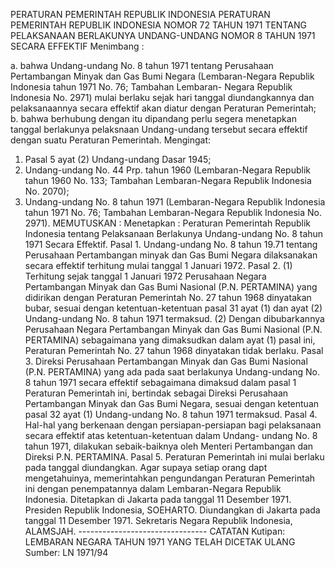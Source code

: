  PERATURAN PEMERINTAH REPUBLIK INDONESIA PERATURAN PEMERINTAH REPUBLIK INDONESIA NOMOR 72 TAHUN 1971 TENTANG PELAKSANAAN BERLAKUNYA UNDANG-UNDANG NOMOR 8 TAHUN 1971 SECARA EFFEKTIF
Menimbang :

a. bahwa Undang-undang No. 8 tahun 1971 tentang Perusahaan Pertambangan Minyak dan Gas Bumi Negara (Lembaran-Negara Republik Indonesia tahun 1971 No. 76; Tambahan Lembaran- Negara Republik Indonesia No. 2971) mulai berlaku sejak hari tanggal diundangkannya dan pelaksanaannya secara effektif akan diatur dengan Peraturan Pemerintah;
b. bahwa berhubung dengan itu dipandang perlu segera menetapkan tanggal berlakunya pelaksnaan Undang-undang tersebut secara effektif dengan suatu Peraturan Pemerintah.
Mengingat:

1. Pasal 5 ayat (2) Undang-undang Dasar 1945;
2. Undang-undang No. 44 Prp. tahun 1960 (Lembaran-Negara Republik tahun 1960 No. 133; Tambahan Lembaran-Negara Republik Indonesia No. 2070);
3. Undang-undang No. 8 tahun 1971 (Lembaran-Negara Republik Indonesia tahun 1971 No. 76; Tambahan Lembaran-Negara Republik Indonesia No. 2971).
MEMUTUSKAN :
 Menetapkan : Peraturan Pemerintah Republik Indonesia tentang Pelaksanaan Berlakunya Undang-undang No. 8 tahun 1971 Secara Effektif. Pasal 1. Undang-undang No. 8 tahun 19.71 tentang Perusahaan Pertambangan minyak dan Gas Bumi Negara dilaksanakan secara effektif terhitung mulai tanggal 1 Januari 1972. Pasal 2.
(1) Terhitung sejak tanggal 1 Januari 1972 Perusahaan Negara Pertambangan Minyak dan Gas Bumi Nasional (P.N. PERTAMINA) yang didirikan dengan Peraturan Pemerintah No. 27 tahun 1968 dinyatakan bubar, sesuai dengan ketentuan-ketentuan pasal 31 ayat (1) dan ayat (2) Undang-undang No. 8 tahun 1971 termaksud. (2) Dengan dibubarkannya Perusahaan Negara Pertambangan Minyak dan Gas Bumi Nasional (P.N. PERTAMINA) sebagaimana yang dimaksudkan dalam ayat (1) pasal ini, Peraturan Pemerintah No. 27 tahun 1968 dinyatakan tidak berlaku. Pasal 3. Direksi Perusahaan Pertambangan Minyak dan Gas Bumi Nasional (P.N. PERTAMINA) yang ada pada saat berlakunya Undang-undang No. 8 tahun 1971 secara effektif sebagaimana dimaksud dalam pasal 1 Peraturan Pemerintah ini, bertindak sebagai Direksi Perusahaan Pertambangan Minyak dan Gas Bumi Negara, sesuai dengan ketentuan pasal 32 ayat (1) Undang-undang No. 8 tahun 1971 termaksud. Pasal 4. Hal-hal yang berkenaan dengan persiapan-persiapan bagi pelaksanaan secara effektif atas ketentuan-ketentuan dalam Undang- undang No. 8 tahun 1971, dilakukan sebaik-baiknya oleh Menteri Pertambangan dan Direksi P.N. PERTAMINA. Pasal 5. Peraturan Pemerintah ini mulai berlaku pada tanggal diundangkan. Agar supaya setiap orang dapt mengetahuinya, memerintahkan pengundangan Peraturan Pemerintah ini dengan penempatannya dalam Lembaran-Negara Republik Indonesia. Ditetapkan di Jakarta pada tanggal 11 Desember 1971. Presiden Republik Indonesia, SOEHARTO. Diundangkan di Jakarta pada tanggal 11 Desember 1971. Sekretaris Negara Republik Indonesia, ALAMSJAH. -------------------------------- CATATAN Kutipan: LEMBARAN NEGARA TAHUN 1971 YANG TELAH DICETAK ULANG Sumber: LN 1971/94